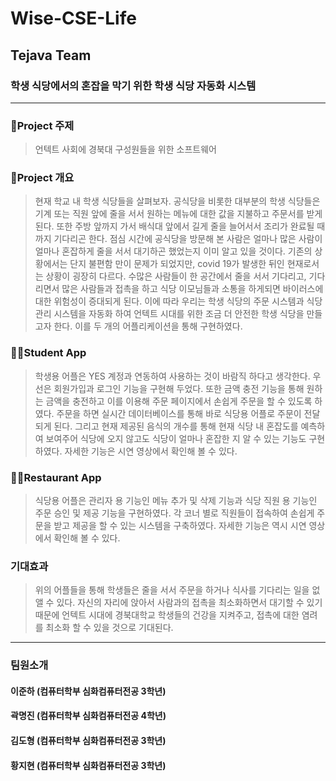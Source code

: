 # Wise-CSE-Life
## Tejava Team
### 학생 식당에서의 혼잡을 막기 위한 학생 식당 자동화 시스템
------------
### 🧩Project 주제
> 언텍트 사회에 경북대 구성원들을 위한 소프트웨어
### 🎈Project 개요
> 현재 학교 내 학생 식당들을 살펴보자. 공식당을 비롯한 대부분의 학생 식당들은 기계 또는 직원 앞에 줄을 서서 원하는 메뉴에 대한 값을 지불하고 주문서를 받게된다. 또한 주방 앞까지 가서 배식대 앞에서 길게 줄을 늘어서서 조리가 완료될 때 까지 기다리곤 한다. 점심 시간에 공식당을 방문해 본 사람은 얼마나 많은 사람이 얼마나 혼잡하게 줄을 서서 대기하곤 했었는지 이미 알고 있을 것이다. 기존의 상황에서는 단지 불편함 만이 문제가 되었지만, covid 19가 발생한 뒤인 현재로서는 상황이 굉장히 다르다. 수많은 사람들이 한 공간에서 줄을 서서 기다리고, 기다리면서 많은 사람들과 접촉을 하고 식당 이모님들과 소통을 하게되면 바이러스에 대한 위험성이 증대되게 된다. 이에 따라 우리는 학생 식당의 주문 시스템과 식당 관리 시스템을 자동화 하여 언텍트 시대를 위한 조금 더 안전한 학생 식당을 만들고자 한다. 이를 두 개의 어플리케이션을 통해 구현하였다.

### 🙋‍♂️Student App
> 학생용 어플은 YES 계정과 연동하여 사용하는 것이 바람직 하다고 생각한다. 우선은 회원가입과 로그인 기능을 구현해 두었다. 또한 금액 충전 기능을 통해 원하는 금액을 충전하고 이를 이용해 주문 페이지에서 손쉽게 주문을 할 수 있도록 하였다. 주문을 하면 실시간 데이터베이스를 통해 바로 식당용 어플로 주문이 전달되게 된다. 그리고 현재 제공된 음식의 개수를 통해 현재 식당 내 혼잡도를 예측하여 보여주어 식당에 오지 않고도 식당이 얼마나 혼잡한 지 알 수 있는 기능도 구현하였다. 자세한 기능은 시연 영상에서 확인해 볼 수 있다.

### 👨‍🍳Restaurant App
> 식당용 어플은 관리자 용 기능인 메뉴 추가 및 삭제 기능과 식당 직원 용 기능인 주문 승인 및 제공 기능을 구현하였다. 각 코너 별로 직원들이 접속하여 손쉽게 주문을 받고 제공을 할 수 있는 시스템을 구축하였다. 자세한 기능은 역시 시연 영상에서 확인해 볼 수 있다.

### 기대효과 
> 위의 어플들을 통해 학생들은 줄을 서서 주문을 하거나 식사를 기다리는 일을 없앨 수 있다. 자신의 자리에 앉아서 사람과의 접촉을 최소화하면서 대기할 수 있기 때문에 언텍트 시대에 경북대학교 학생들의 건강을 지켜주고, 접촉에 대한 염려를 최소화 할 수 있을 것으로 기대된다.
------------
### 팀원소개
#### 이준하 (컴퓨터학부 심화컴퓨터전공 3학년)
#### 곽명진 (컴퓨터학부 심화컴퓨터전공 4학년)
#### 김도형 (컴퓨터학부 심화컴퓨터전공 3학년)
#### 황지현 (컴퓨터학부 심화컴퓨터전공 3학년)
